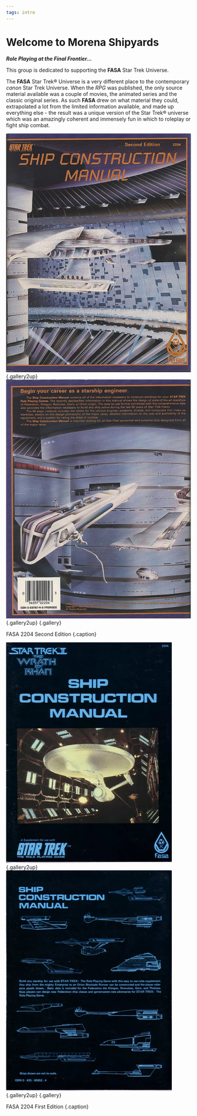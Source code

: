 ```yaml
---
tags: intro
---
```

# Welcome to Morena Shipyards

***Role Playing at the Final Frontier...***
 
This group is dedicated to supporting the **FASA** Star Trek Universe.

The **FASA** Star Trek® Universe is a very different place to the contemporary *canon* Star Trek Universe. When the *RPG* was published, the only source material available was a couple of movies, the animated series and the classic original series. As such **FASA** drew on what material they could, extrapolated a lot from the limited information available, and made up everything else - the result was a unique version of the Star Trek® universe which was an amazingly coherent and immensely fun in which to roleplay or fight ship combat. 

![FASA 2204](/images/FASA-2204.jpg){.gallery2up} ![FASA 2204](/images/FASA-2204B.jpg){.gallery2up} {.gallery}

FASA 2204 Second Edition {.caption}

![FASA 2204](/images/FASA-2204F.webp){.gallery2up} ![FASA 2204](/images/FASA-2204B.webp){.gallery2up} {.gallery}

FASA 2204 First Edition {.caption}